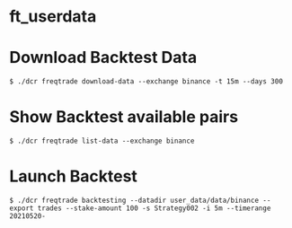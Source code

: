 # ft_userdata

# Download Backtest Data
`$ ./dcr freqtrade download-data --exchange binance -t 15m --days 300`

# Show Backtest available pairs
`$ ./dcr freqtrade list-data --exchange binance`

# Launch Backtest
`$ ./dcr freqtrade backtesting --datadir user_data/data/binance --export trades --stake-amount 100 -s Strategy002 -i 5m --timerange 20210520-`